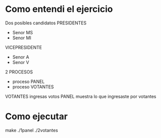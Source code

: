 # Como entendi el ejercicio
Dos posibles candidatos 
PRESIDENTES
- Senor MS
- Senor MI

VICEPRESIDENTE
- Senor A
- Senor V

2 PROCESOS
- proceso PANEL
- proceso VOTANTES

VOTANTES ingresas votos
PANEL muestra lo que ingresaste por votantes

# Como ejecutar

make
./1panel
./2votantes